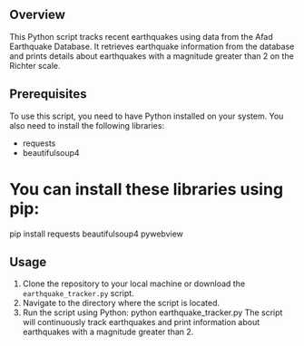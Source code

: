 ## Overview
 This Python script tracks recent earthquakes using data from the Afad Earthquake Database.
 It retrieves earthquake information from the database and prints details about earthquakes
 with a magnitude greater than 2 on the Richter scale.

## Prerequisites
 To use this script, you need to have Python installed on your system. You also need to
install the following libraries:
 - requests
 - beautifulsoup4

# You can install these libraries using pip:
pip install requests beautifulsoup4 pywebview


## Usage
 1. Clone the repository to your local machine or download the `earthquake_tracker.py` script.
 2. Navigate to the directory where the script is located.
 3. Run the script using Python:
 python earthquake_tracker.py
 The script will continuously track earthquakes and print information about earthquakes
 with a magnitude greater than 2.

